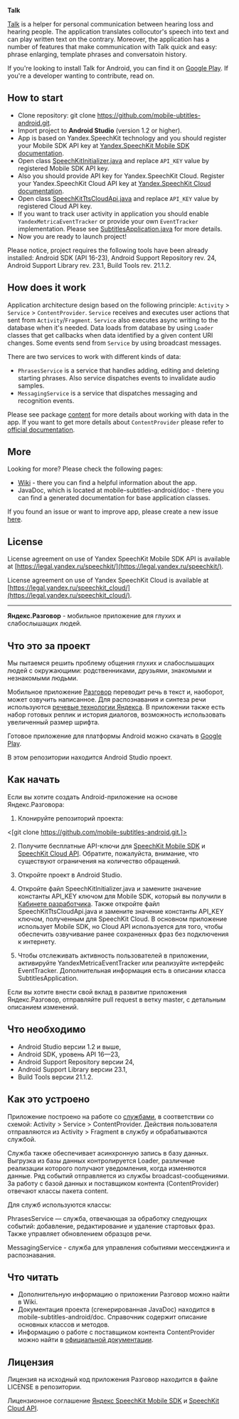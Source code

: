 **Talk**

[Talk](https://mobile.ru/apps/android/talk#page1) is a helper for personal communication between hearing loss and hearing people. The application translates collocutor's speech into text and can play written text on the contrary. Moreover, the application has a number of features that make communication with Talk quick and easy: phrase enlarging, template phrases and conversatoin history.

If you're looking to install Talk for Android, you can find it on [Google Play](https://play.google.com/store/apps/details?id=ru.subtitles). If you're a developer wanting to contribute, read on.


How to start
------------
*  Clone repository: git clone https://github.com/mobile-ubtitles-android.git.
*  Import project to **Android Studio** (version 1.2 or higher).
*  App is based on Yandex.SpeechKit technology and you should register your Mobile SDK API key at [Yandex.SpeechKit Mobile SDK documentation](https://tech.yandex.com/speechkit/mobilesdk/).
*  Open class [SpeechKitInitializer.java](https://github.com/mobile-subtitles-android/blob/master/app/src/main/java/ru/subtitles/service/speechkit/initializer/SpeechKitInitializer.java) and replace `API_KEY` value by registered Mobile SDK API key.
*  Also you should provide API key for Yandex.SpeechKit Cloud. Register your Yandex.SpeechKit Cloud API key at [Yandex.SpeechKit Cloud documentation](https://tech.yandex.ru/speechkit/cloud/).
*  Open class [SpeechKitTtsCloudApi.java](https://github.com/mobile-subtitles-android/blob/master/app/src/main/java/ru/subtitles/service/cache/SpeechKitTtsCloudApi.java) and replace `API_KEY` value by registered Cloud API key.
*  If you want to track user activity in application you should enable `YandexMetricaEventTracker` or provide your own `EventTracker` implementation. Please see [SubtitlesApplication.java](https://github.com/mobile-subtitles-android/blob/master/app/src/main/java/ru/subtitles/SubtitlesApplication.java) for more details.
*  Now you are ready to launch project!

Please notice, project requires the following tools have been already installed: Android SDK (API 16-23), Android Support Repository rev. 24, Android Support Library rev. 23.1, Build Tools rev. 21.1.2.

How does it work
----------------
Application architecture design based on the following principle: `Activity` > `Service` > `ContentProvider`. `Service` receives and executes user actions that sent from `Activity`/`Fragment`. `Service` also executes async writing to the database when it's needed. Data loads from database by using `Loader` classes that get callbacks when data identified by a given content URI changes. Some events send from `Service` by using broadcast messages.

There are two services to work with different kinds of data:
* `PhrasesService` is a service that handles adding, editing and deleting starting phrases. Also service dispatches events to invalidate audio samples.
* `MessagingService` is a service that dispatches messaging and recognition events.

Please see package [content](https://github.com/mobile-subtitles-android/blob/master/app/src/main/java/ru/subtitles/content/) for more details about working with data in the app. If you want to get more details about `ContentProvider` please refer to [official documentation](http://developer.android.com/intl/ru/guide/topics/providers/content-provider-basics.html).

More
----

Looking for more? Please check the following pages:
* [Wiki](https://github.com/mobile-subtitles-android/wiki) - there you can find a helpful information about the app.
* JavaDoc, which is located at mobile-subtitles-android/doc - there you can find a generated documentation for base application classes.

If you found an issue or want to improve app, please create a new issue [here](https://github.com/mobile-subtitles-android/issues).


License
-------

License agreement on use of Yandex SpeechKit Mobile SDK API is available at [https://legal.yandex.ru/speechkit/](https://legal.yandex.ru/speechkit/).

License agreement on use of Yandex SpeechKit Cloud is available at [https://legal.yandex.ru/speechkit_cloud/](https://legal.yandex.ru/speechkit_cloud/).

-------------

**Яндекс.Разговор** - мобильное приложение для глухих и слабослышащих людей.

Что это за проект
-----------------
Мы пытаемся решить проблему общения глухих и слабослышащих людей с окружающими: родственниками, друзьями, знакомыми и незнакомыми людьми.

Мобильное приложение [Разговор](https://mobile.yandex.ru/apps/android/talk#main) переводит речь в текст и, наоборот, может озвучить написанное. Для распознавания и синтеза речи используются  [речевые технологии Яндекса](https://tech.yandex.ru/speechkit/). В приложении также есть набор готовых реплик и история диалогов, возможность использовать увеличенный размер шрифта. 

Готовое приложение для платформы Android можно скачать в [Google Play](https://play.google.com/store/apps/details?id=ru.yandex.subtitles).

В этом репозитории находится Android Studio проект.

Как начать
----------
Если вы хотите создать Android-приложение на основе Яндекс.Разговора:

1. Клонируйте репозиторий проекта:

<[git clone https://github.com/mobile-subtitles-android.git.]>

2. Получите бесплатные API-ключи для [SpeechKit Mobile SDK](https://tech.yandex.ru/speechkit/mobilesdk/) и [SpeechKit Cloud API](https://tech.yandex.ru/speechkit/cloud/). Обратите, пожалуйста, внимание, что существуют ограничения на количество обращений.

3. Откройте проект в Android Studio.

4. Откройте файл SpeechKitInitializer.java и замените значение константы API_KEY ключом для Mobile SDK, который вы получили в [Кабинете разработчика](https://developer.tech.yandex.ru/). Также откройте файл SpeechKitTtsCloudApi.java и замените значение константы API_KEY ключом, полученным для SpeechKit Cloud. В основном приложение использует Mobile SDK, но Cloud API используется для того, чтобы обеспечить озвучивание ранее сохраненных фраз без подключения к интернету.

5. Чтобы отслеживать активность пользователей в приложении, активируйте YandexMetricaEventTracker или реализуйте интерфейс EventTracker. Дополнительная информация есть в описании класса SubtitlesApplication.

Если вы хотите внести свой вклад в развитие приложения Яндекс.Разговор, отправляйте pull request в ветку master, с детальным описанием изменений.

Что необходимо
--------------
* Android Studio версии 1.2 и выше,
* Android SDK, уровень API 16—23,
* Android Support Repository версии 24,
* Android Support Library версии 23.1,
* Build Tools версии 21.1.2.

Как это устроено
----------------
Приложение построено на работе со [службами](http://developer.android.com/intl/ru/guide/components/services.html), в соответствии со схемой: Activity > Service > ContentProvider. Действия пользователя отправляются из Activity > Fragment в службу и обрабатываются службой.

Служба также обеспечивает асинхронную запись в базу данных. Выгрузка из базы данных контролируется Loader, различные реализации которого получают уведомления, когда изменяются данные. Ряд событий отправляется из службы broadcast-сообщениями. За работу с базой данных и поставщиком контента (ContentProvider) отвечают классы пакета content. 

Для служб используются классы:

PhrasesService — служба, отвечающая за обработку следующих событий: добавление, редактирование и удаление стартовых фраз. Также управляет обновлением образцов речи.

MessagingService - служба для управления событиями мессенджинга и распознавания.

Что читать
----------
* Дополнительную информацию о приложении Разговор можно найти в Wiki.
* Документация проекта (сгенерированная JavaDoc) находится в mobile-subtitles-android/doc. Справочник содержит описание основных классов и методов.
* Информацию о работе с поставщиком контента ContentProvider можно найти в [официальной документации](http://developer.android.com/intl/ru/guide/topics/providers/content-provider-basics.html ). 

Лицензия
--------
Лицензия на исходный код приложения Разговор находится в файле LICENSE в репозитории.

Лицензионное соглашение [Яндекс SpeechKit Mobile SDK](https://legal.yandex.ru/speechkit/) и [SpeechKit Cloud API](https://legal.yandex.ru/speechkit_cloud/).
